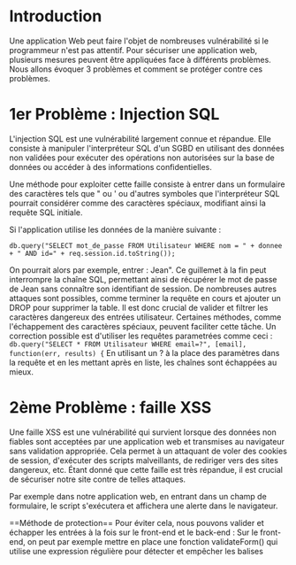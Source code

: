 # Introduction

Une application Web peut faire l'objet de nombreuses vulnérabilité si le programmeur n'est pas attentif. Pour sécuriser une application web, plusieurs mesures peuvent être appliquées face à différents problèmes. Nous allons évoquer 3 problèmes et comment se protéger contre ces problèmes.

# 1er Problème : Injection SQL

L'injection SQL est une vulnérabilité largement connue et répandue. Elle consiste à manipuler l'interpréteur SQL d'un SGBD en utilisant des données non validées pour exécuter des opérations non autorisées sur la base de données ou accéder à des informations confidentielles.

Une méthode pour exploiter cette faille consiste à entrer dans un formulaire des caractères tels que " ou ' ou d'autres symboles que l'interpréteur SQL pourrait considérer comme des caractères spéciaux, modifiant ainsi la requête SQL initiale.

Si l'application utilise les données de la manière suivante :

`db.query("SELECT mot_de_passe FROM Utilisateur WHERE nom = " + donnee + " AND id=" + req.session.id.toString());`

On pourrait alors par exemple, entrer : Jean". Ce guillemet à la fin peut interrompre la chaîne SQL, permettant ainsi de récupérer le mot de passe de Jean sans connaître son identifiant de session. De nombreuses autres attaques sont possibles, comme terminer la requête en cours et ajouter un DROP pour supprimer la table. Il est donc crucial de valider et filtrer les caractères dangereux des entrées utilisateur. Certaines méthodes, comme l'échappement des caractères spéciaux, peuvent faciliter cette tâche.
Un correction possible est d'utiliser les requêtes parametrées comme ceci :
`db.query("SELECT * FROM Utilisateur WHERE email=?", [email], function(err, results) {`
En utilisant un ? à la place des paramètres dans la requête et en les mettant après en liste, les chaînes sont échappées au mieux.

# 2ème Problème : faille XSS

Une faille XSS est une vulnérabilité qui survient lorsque des données non fiables sont acceptées par une application web et transmises au navigateur sans validation appropriée. Cela permet à un attaquant de voler des cookies de session, d'exécuter des scripts malveillants, de rediriger vers des sites dangereux, etc. Étant donné que cette faille est très répandue, il est crucial de sécuriser notre site contre de telles attaques.

Par exemple dans notre application web, en entrant <script>alert('XSS');</script> dans un champ de formulaire, le script s'exécutera et affichera une alerte dans le navigateur.

==Méthode de protection==
Pour éviter cela, nous pouvons valider et échapper les entrées à la fois sur le front-end et le back-end :
Sur le front-end, on peut par exemple mettre en place une fonction validateForm() qui utilise une expression régulière pour détecter et empêcher les balises <script>.
Sur le back-end, on peut mettre en place des fonctions comme .replace() qui remplacerait les '<' ou '>' par d'autre caractères.

Nous n'avons pas intégré de sécurité contre cette vulnérabilité dès la conception dans ce cas car nous n'étions pas encore informés des vulnérabilités XSS lors de la conception de notre application web.

# 3ème Problème : Violation de contrôle d'accès

La violation de gestion de session consiste à exploiter un contrôle insuffisant ou inexistant pour accéder à des ressources sans autorisation. Au début du développement de notre site web, cette vulnérabilité majeure permettait à quiconque connaissant l'URL d'accéder à des pages restreintes, comme l'interface administrateur, en ajoutant simplement /admin à l'URL. Cela est extrêmement dangereux, car n'importe qui pouvait accéder à ces pages sans authentification préalable.
Par exemple un utilisateur peut se rendre sur la page admin juste en connaissant l'URL de la page admin.
Pour parer ce problème, on peut mettre en place des routes qui vérifient le statut de l'utilisateur.
Voici un exemple de route de vérification qui peut nous protéger contre cela :

```
router.get('/', function(req, res, next) {
    result = userModel.read(req.session.email, function(result) {
        if (!result[0] || result[0].type !== 'Administrateur') {
            res.redirect('/');
        }
        res.render('accueil_administrateur.ejs', { title: 'Administrer', user: result });
    })}
);
```

(Dans notre projet, le type Administrateur est 2 et non pas 'Administrateur' , nous avons laissé Administrateur pour qu'il illustre plus facilement notre exemple)
Ce système de session pourrait par exemple nous protéger contre cela. On pourrait aussi ajouter des fonction isAuthenticated qui vérifierait si l'utilisateur est authentifié et a les droits d'accès.

Nous pourrions évoquer aussi d'autres mesures de sécurité et de bonnes pratiques tel que le hachage de mots de passe dans la base de données, ne jamais stocker les mots de passe en clair dans la base de données afin de protéger efficacement les informations sensibles des utilisateurs etc.
